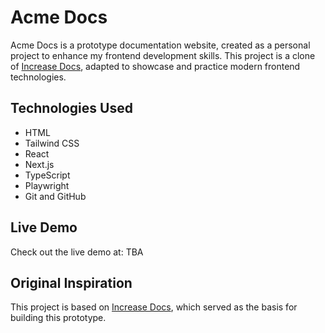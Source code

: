 # Acme Docs

Acme Docs is a prototype documentation website, created as a personal project to enhance my frontend development skills. This project is a clone of [Increase Docs](https://increase.com/documentation), adapted to showcase and practice modern frontend technologies.

## Technologies Used

- HTML
- Tailwind CSS
- React
- Next.js
- TypeScript
- Playwright
- Git and GitHub

## Live Demo

Check out the live demo at: TBA

## Original Inspiration

This project is based on [Increase Docs](https://increase.com/documentation), which served as the basis for building this prototype.
